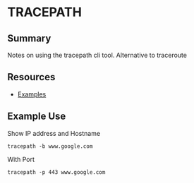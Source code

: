 # TRACEPATH

## Summary

Notes on using the tracepath cli tool. Alternative to traceroute

## Resources

- [Examples](https://www.geeksforgeeks.org/tracepath-command-in-linux-with-examples/)

## Example Use

Show IP address and Hostname

```console
tracepath -b www.google.com
```

With Port

```console
tracepath -p 443 www.google.com
```
